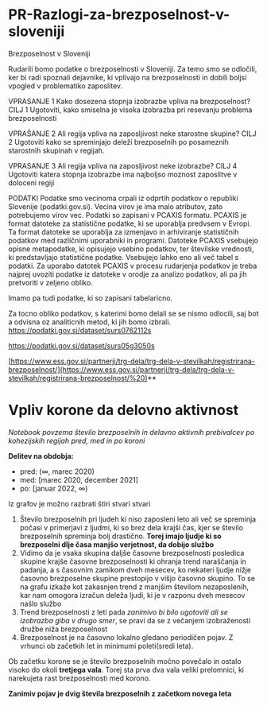 # PR-Razlogi-za-brezposelnost-v-sloveniji

Brezposelnost v Sloveniji 

Rudarili bomo podatke o brezposelnosti v Sloveniji. Za temo smo se odločili, ker bi radi spoznali dejavnike, ki vplivajo na brezposelnosti in dobili boljsi vpogled v problematiko zaposlitev.

VPRASANJE 1
Kako dosezena stopnja izobrazbe vpliva na brezposelnost? 
CILJ 1
Ugotoviti, kako smiselna je visoka izobrazba pri resevanju problema brezposelnosti

VPRAŠANJE 2
Ali regija vpliva na zaposljivost neke starostne skupine?
CILJ 2
Ugotoviti kako se spreminjajo deleži brezposelnih po posameznih starostnih skupinah v regijah.

VPRASANJE 3
Ali regija vpliva na zaposljivost neke izobrazbe?
CILJ 4
Ugotoviti katera stopnja izobrazbe ima najboljso moznost zaposlitve v doloceni regiji


PODATKI
Podatke smo vecinoma crpali iz odprtih podatkov o republiki Slovenije (podatki.gov.si).
Vecina virov je ima malo atributov, zato potrebujemo virov vec.
Podatki so zapisani v PCAXIS formatu. PCAXIS je format datoteke za statistične podatke, ki se uporablja predvsem v Evropi. Ta format datoteke se uporablja za izmenjavo in arhiviranje statističnih podatkov med različnimi uporabniki in programi. Datoteke PCAXIS vsebujejo opisne metapodatke, ki opisujejo vsebino podatkov, ter številske vrednosti, ki predstavljajo statistične podatke. Vsebujejo lahko eno ali več tabel s podatki. Za uporabo datotek PCAXIS v procesu rudarjenja podatkov je treba najprej uvoziti podatke iz datoteke v orodje za analizo podatkov, ali pa jih pretvoriti v zeljeno obliko.

Imamo pa tudi podatke, ki so zapisani tabelaricno.

Za tocno obliko podatkov, s katerimi bomo delali se se nismo odlocili, saj bot a odvisna oz analiticnih metod, ki jih bomo izbrali.
<https://podatki.gov.si/dataset/surs0762112s>

<https://podatki.gov.si/dataset/surs05g3050s>

[https://www.ess.gov.si/partnerji/trg-dela/trg-dela-v-stevilkah/registrirana-brezposelnost/](https://www.ess.gov.si/partnerji/trg-dela/trg-dela-v-stevilkah/registrirana-brezposelnost/%20)** 

# Vpliv korone da delovno aktivnost
*Notebook povzema število brezposelnih in delavno aktivnih prebivalcev po kohezijskih regijah pred, med in po koroni*

**Delitev na obdobja:**
<ul>
    <li>pred: (∞, marec 2020)</li>
    <li>med: [marec 2020, december 2021]</li>
    <li>po: [januar 2022, ∞)</li>
</ul>

Iz grafov je možno razbrati štiri stvari stvari
1. Število brezposelnih pri ljudeh ki niso zaposleni leto ali več se spreminja počasi v primerjavi z ljudmi, ki so brez dela krajši čas, kjer se število brezposelnih spreminja bolj drastično. **Torej imajo ljudje ki so brezposelni dlje časa manjšo verjetnost, da dobijo službo**
2. Vidimo da je vsaka skupina daljše časovne brezposelnosti posledica skupine krajše časovne brezposelnosti ki ohranja trend naraščanja in padanja, a s časovnim zamikom dveh mesecev, ko nekateri ljudje nižje časovno brezposelne skupine prestopijo v višjo časovno skupino. To se na grafu izkaže kot zakasnjen trend z manjšim številom nezaposlenih, kar nam omogora izračun deleža ljudi, ki je v razponu dveh mesecov našlo službo  
3. Trend brezposelnosti z leti pada *zanimivo bi bilo ugotoviti ali se izobrazba giba v drugo smer*, se pravi da se z večanjem izobraženosti družbe niža brezposelnost
4. Brezposelnost je na časovno lokalno gledano periodičen pojav. Z vrhunci ob začetkih let in minimumi poleti(sredi leta).

Ob začetku korone se je število brezposelnih močno povečalo in ostalo visoko do okoli **tretjega vala**. Torej sta prva dva vala veliki prelomnici, ki narekujeta rast brezposelnosti med korono.

**Zanimiv pojav je dvig števila brezposelnih z začetkom novega leta**
